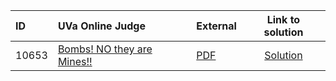 | ID | UVa Online Judge | External | Link to solution |
|:---|:---|:---|:---:|
| 10653 | [Bombs! NO they are Mines!!](https://onlinejudge.org/index.php?option=onlinejudge&page=show_problem&problem=1594) | [PDF](https://onlinejudge.org/external/106/10653.pdf) | [Solution](https://github.com/versenyi98/uva-solutions/tree/main/solutions/10653%20-%20Bombs%21%20NO%20they%20are%20Mines%21%21)|
